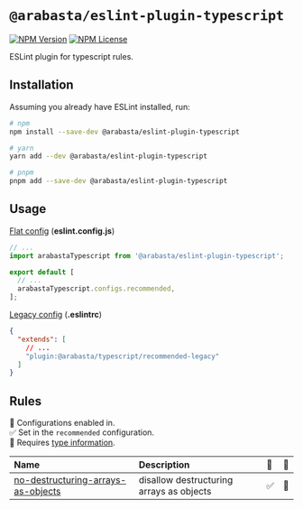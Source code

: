 # `@arabasta/eslint-plugin-typescript`

[![NPM Version](https://img.shields.io/npm/v/%40arabasta%2Feslint-plugin-typescript)](https://www.npmjs.com/package/@arabasta/eslint-plugin-typescript)
[![NPM License](https://img.shields.io/npm/l/%40arabasta%2Feslint-plugin-typescript)](https://github.com/CloudNStoyan/arabasta/blob/main/eslint-plugin-typescript/LICENSE)

ESLint plugin for typescript rules.

## Installation

Assuming you already have ESLint installed, run:

```sh
# npm
npm install --save-dev @arabasta/eslint-plugin-typescript

# yarn
yarn add --dev @arabasta/eslint-plugin-typescript

# pnpm
pnpm add --save-dev @arabasta/eslint-plugin-typescript
```

## Usage

[Flat config](https://eslint.org/docs/latest/use/configure/configuration-files)
(**eslint.config.js**)

```js
// ...
import arabastaTypescript from '@arabasta/eslint-plugin-typescript';

export default [
  // ...
  arabastaTypescript.configs.recommended,
];
```

[Legacy config](https://eslint.org/docs/latest/use/configure/configuration-files-deprecated)
(**.eslintrc**)

```json
{
  "extends": [
    // ...
    "plugin:@arabasta/typescript/recommended-legacy"
  ]
}
```

## Rules

<!-- begin auto-generated rules list -->

💼 Configurations enabled in.\
✅ Set in the `recommended` configuration.\
💭 Requires [type information](https://typescript-eslint.io/linting/typed-linting).

| Name                                                                                   | Description                              | 💼  | 💭  |
| :------------------------------------------------------------------------------------- | :--------------------------------------- | :-- | :-- |
| [no-destructuring-arrays-as-objects](docs/rules/no-destructuring-arrays-as-objects.md) | disallow destructuring arrays as objects | ✅  | 💭  |

<!-- end auto-generated rules list -->

